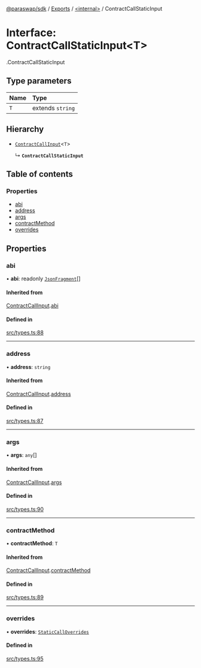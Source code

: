 [@paraswap/sdk](../README.md) / [Exports](../modules.md) / [<internal\>](../modules/internal_.md) / ContractCallStaticInput

# Interface: ContractCallStaticInput<T\>

[<internal>](../modules/internal_.md).ContractCallStaticInput

## Type parameters

| Name | Type |
| :------ | :------ |
| `T` | extends `string` |

## Hierarchy

- [`ContractCallInput`](internal_.ContractCallInput.md)<`T`\>

  ↳ **`ContractCallStaticInput`**

## Table of contents

### Properties

- [abi](internal_.ContractCallStaticInput.md#abi)
- [address](internal_.ContractCallStaticInput.md#address)
- [args](internal_.ContractCallStaticInput.md#args)
- [contractMethod](internal_.ContractCallStaticInput.md#contractmethod)
- [overrides](internal_.ContractCallStaticInput.md#overrides)

## Properties

### abi

• **abi**: readonly [`JsonFragment`](internal_.JsonFragment.md)[]

#### Inherited from

[ContractCallInput](internal_.ContractCallInput.md).[abi](internal_.ContractCallInput.md#abi)

#### Defined in

[src/types.ts:88](https://github.com/paraswap/paraswap-sdk/blob/master/src/types.ts#L88)

___

### address

• **address**: `string`

#### Inherited from

[ContractCallInput](internal_.ContractCallInput.md).[address](internal_.ContractCallInput.md#address)

#### Defined in

[src/types.ts:87](https://github.com/paraswap/paraswap-sdk/blob/master/src/types.ts#L87)

___

### args

• **args**: `any`[]

#### Inherited from

[ContractCallInput](internal_.ContractCallInput.md).[args](internal_.ContractCallInput.md#args)

#### Defined in

[src/types.ts:90](https://github.com/paraswap/paraswap-sdk/blob/master/src/types.ts#L90)

___

### contractMethod

• **contractMethod**: `T`

#### Inherited from

[ContractCallInput](internal_.ContractCallInput.md).[contractMethod](internal_.ContractCallInput.md#contractmethod)

#### Defined in

[src/types.ts:89](https://github.com/paraswap/paraswap-sdk/blob/master/src/types.ts#L89)

___

### overrides

• **overrides**: [`StaticCallOverrides`](internal_.StaticCallOverrides.md)

#### Defined in

[src/types.ts:95](https://github.com/paraswap/paraswap-sdk/blob/master/src/types.ts#L95)
